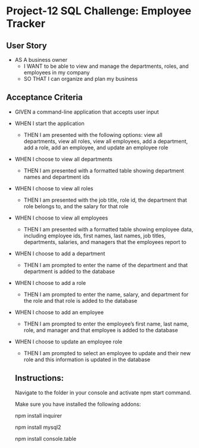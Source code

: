 # Project-12 SQL Challenge: Employee Tracker


## User Story
* AS A business owner
  * I WANT to be able to view and manage the departments, roles, and employees in my company
  * SO THAT I can organize and plan my business

## Acceptance Criteria
* GIVEN a command-line application that accepts user input
* WHEN I start the application
  * THEN I am presented with the following options: view all departments, view all roles, view all employees, add a department, add a role, add an employee, and update an employee role
* WHEN I choose to view all departments
  * THEN I am presented with a formatted table showing department names and department ids
* WHEN I choose to view all roles
  * THEN I am presented with the job title, role id, the department that role belongs to, and the salary for that role
* WHEN I choose to view all employees
  * THEN I am presented with a formatted table showing employee data, including employee ids, first names, last names, job titles, departments, salaries, and managers that the employees report to
* WHEN I choose to add a department
  * THEN I am prompted to enter the name of the department and that department is added to the database
* WHEN I choose to add a role
  * THEN I am prompted to enter the name, salary, and department for the role and that role is added to the database
* WHEN I choose to add an employee
  * THEN I am prompted to enter the employee’s first name, last name, role, and manager and that employee is added to the database
* WHEN I choose to update an employee role
  * THEN I am prompted to select an employee to update and their new role and this information is updated in the database 
  
  ## Instructions:
  
  Navigate to the folder in your console and activate npm start command.
  
  Make sure you have installed the following addons: 
  
  npm install inquirer
  
  npm install mysql2
  
  npm install console.table
